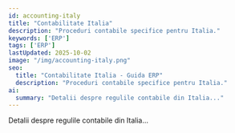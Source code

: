 ```yaml
---
id: accounting-italy
title: "Contabilitate Italia"
description: "Proceduri contabile specifice pentru Italia."
keywords: ['ERP']
tags: ['ERP']
lastUpdated: 2025-10-02
image: "/img/accounting-italy.png"
seo:
  title: "Contabilitate Italia - Guida ERP"
  description: "Proceduri contabile specifice pentru Italia."
ai:
  summary: "Detalii despre regulile contabile din Italia..."
---
```


Detalii despre regulile contabile din Italia...
